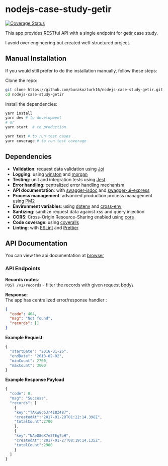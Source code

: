 # nodejs-case-study-getir
[![Coverage Status](https://coveralls.io/repos/github/burakozturk16/nodejs-case-study-getir/badge.svg?branch=master)](https://coveralls.io/github/burakozturk16/nodejs-case-study-getir?branch=master)

This app provides RESTful API with a single endpoint for getir case study.

I avoid over engineering but created well-structured project.

## Manual Installation

If you would still prefer to do the installation manually, follow these steps:

Clone the repo:

```bash
git clone https://github.com/burakozturk16/nodejs-case-study-getir.git
cd nodejs-case-study-getir
```

Install the dependencies:

```bash
yarn install
yarn dev # to development
# or
yarn start  # to production
```

```bash
yarn test # to run test cases
yarn coverage # to run test coverage
```

## Dependencies
- **Validation**: request data validation using [Joi](https://github.com/hapijs/joi)
- **Logging**: using [winston](https://github.com/winstonjs/winston) and [morgan](https://github.com/expressjs/morgan)
- **Testing**: unit and integration tests using [Jest](https://jestjs.io)
- **Error handling**: centralized error handling mechanism
- **API documentation**: with [swagger-jsdoc](https://github.com/Surnet/swagger-jsdoc) and [swagger-ui-express](https://github.com/scottie1984/swagger-ui-express)
- **Process management**: advanced production process management using [PM2](https://pm2.keymetrics.io)
- **Environment variables**: using [dotenv](https://github.com/motdotla/dotenv) and [cross-env](https://github.com/kentcdodds/cross-env#readme)
- **Santizing**: sanitize request data against xss and query injection
- **CORS**: Cross-Origin Resource-Sharing enabled using [cors](https://github.com/expressjs/cors)
- **Code coverage**: using [coveralls](https://coveralls.io)
- **Linting**: with [ESLint](https://eslint.org) and [Prettier](https://prettier.io)


## API Documentation

You can view the api documentation at [browser](http://localhost:3000/v1/docs)

### API Endpoints

**Records routes**:\
`POST /v1/records` - filter the records with given request body\

**Response**:\
The app has centralized error/response handler :

```json
{
  "code": 404,
  "msg": "Not found",
  "records": []
}
```

**Example Request**

```jsx
{
  "startDate": "2016-01-26",
  "endDate": "2018-02-02",
  "minCount": 2700,
  "maxCount": 3000
}
```
**Example Response Payload**
```jsx
{
  "code": 0,
  "msg": "Success",
  "records": [
    {
    "key":"TAKwGc6Jr4i8Z487",
    "createdAt":"2017-01-28T01:22:14.398Z",
    "totalCount":2700
    },
    {
    "key":"NAeQ8eX7e5TEg7oH",
    "createdAt":"2017-01-27T08:19:14.135Z",
    "totalCount":2900
    }
  ]
}
```
